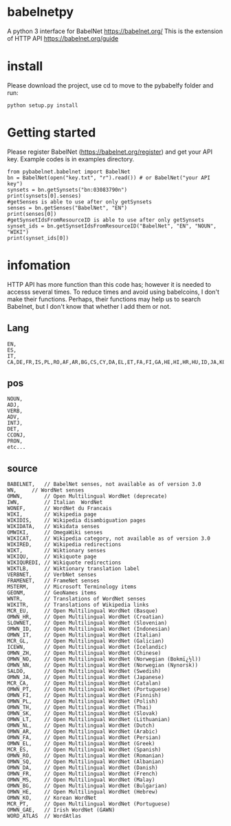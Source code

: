 # babelnetpy
A python 3 interface for BabelNet https://babelnet.org/
This is the extension of HTTP API https://babelnet.org/guide

# install
Please download the project, use cd to move to the pybabelfy folder and run:
```
python setup.py install
```

# Getting started
Please register BabelNet (https://babelnet.org/register) and get your API key.
Example codes is in examples directory.
```
from pybabelnet.babelnet import BabelNet
bn = BabelNet(open("key.txt", "r").read()) # or BabelNet("your API key")
synsets = bn.getSynsets("bn:03083790n")
print(synsets[0].senses)
#getSenses is able to use after only getSynsets
senses = bn.getSenses("BabelNet", "EN")
print(senses[0])
#getSynsetIdsFromResourceID is able to use after only getSynsets
synset_ids = bn.getSynsetIdsFromResourceID("BabelNet", "EN", "NOUN", "WIKI")
print(synset_ids[0])
```

# infomation
HTTP API has more function than this code has; however it is needed to accesss several times. To reduce times and avoid using babelcoins, I don't make their functions. Perhaps, their functions may help us to search Babelnet, but I don't know that whether I add them or not.

## Lang
```
EN,
ES,
IT,
CA,DE,FR,IS,PL,RO,AF,AR,BG,CS,CY,DA,EL,ET,FA,FI,GA,HE,HI,HR,HU,ID,JA,KO,LT,LV,MS,NL,NO,PT,RU,SK,SL,SQ,SR,SV,SW,TL,TR,UK,VI,ZH,MT,EU,EO,LA,GL,WAR,CEB,MIN,KK,UZ,HY,VO,NN,AZ,TH,OC,KA,MK,BE,NEW,TT,PMS,TA,TE,HT,UR,BS,BR,JV,MG,CE,LB,MR,IS,ML,PNB,BA,MY,LMO,BN,YO,FY,AN,CV,TG,KY,NE,IO,GU,BPY,SCO,SCN,NDS,KU,AST,QU,SU,ALS,GD,KN,AM,IA,NAP,CKB,BUG,WA,MN,ARZ,MZN,SI,PA,YI,SAH,VEC,FO,SA,BAR,NAH,OS,PAM,OR,HSB,SE,LI,MRJ,MI,ILO,CO,HIF,BCL,GAN,FRR,BO,RUE,GLK,MHR,PS,TK,PAG,VLS,GV,XMF,DIQ,KM,KV,ZEA,CSB,CRH,HAK,VEP,AY,DV,SO,SC,NRM,RM,UDM,KOI,KW,UG,STQ,LAD,WUU,LIJ,FUR,EML,MT,AS,BH,GN,PI,GAG,PCD,KSH,NOV,SZL,ANG,NV,IE,ACE,EXT,FRP,MWL,LN,SN,DSB,LEZ,PFL,KRC,HAW,PDC,KAB,XAL,RW,MYV,TO,ARC,KL,BJN,KBD,LO,HA,PAP,TPI,AV,LBE,MDF,JBO,WO,NA,BXR,TY,SRN,IG,NSO,KG,TET,KAA,AB,LTG,ZU,ZA,TYV,CDO,CHY,RMY,CU,TN,CHR,TW,GOT,BI,PIH,SM,RN,BM,MO,SS,IU,SD,PNT,KI,OM,XH,TS,EE,AK,FJ,TI,KS,LG,SG,NY,FF,VE,CR,ST,DZ,TUM,CH,SIMPLE,MUL,BE_X_OLD,NDS_NL,CBK_ZAM,ROA_RUP,FIU_VRO,BAT_SMG,IK,SH,AZB,MAI,LRC,GOM,OLO,JAM,TCY,ADY,ZH_CLASSICAL,ZH_YUE,ZH_MIN_NAN
```

## pos
```
NOUN,
ADJ,
VERB,
ADV,
INTJ,
DET,
CCONJ,
PRON,
etc...
```

## source
```
BABELNET,	// BabelNet senses, not available as of version 3.0
WN,		// WordNet senses
OMWN,		// Open Multilingual WordNet (deprecate)
IWN,		// Italian  WordNet
WONEF,		// WordNet du Francais
WIKI,		// Wikipedia page
WIKIDIS,	// Wikipedia disambiguation pages
WIKIDATA,	// Wikidata senses
OMWIKI,		// OmegaWiki senses
WIKICAT,	// Wikipedia category, not available as of version 3.0
WIKIRED,	// Wikipedia redirections
WIKT,		// Wiktionary senses
WIKIQU,		// Wikiquote page
WIKIQUREDI,	// Wikiquote redirections
WIKTLB,		// Wiktionary translation label
VERBNET,	// VerbNet senses
FRAMENET,	// FrameNet senses
MSTERM,		// Microsoft Terminology items
GEONM,		// GeoNames items
WNTR,		// Translations of WordNet senses
WIKITR,		// Translations of Wikipedia links
MCR_EU,		// Open Multilingual WordNet (Basque)
OMWN_HR,	// Open Multilingual WordNet (Croatian)
SLOWNET,	// Open Multilingual WordNet (Slovenian)
OMWN_ID,	// Open Multilingual WordNet (Indonesian)
OMWN_IT,	// Open Multilingual WordNet (Italian)
MCR_GL,		// Open Multilingual WordNet (Galician)
ICEWN,		// Open Multilingual WordNet (Icelandic)
OMWN_ZH,	// Open Multilingual WordNet (Chinese)
OMWN_NO,	// Open Multilingual WordNet (Norwegian (Bokmï¿½l))
OMWN_NN,	// Open Multilingual WordNet (Norwegian (Nynorsk))
SALDO,		// Open Multilingual WordNet (Swedish)
OMWN_JA,	// Open Multilingual WordNet (Japanese)
MCR_CA,		// Open Multilingual WordNet (Catalan)
OMWN_PT,	// Open Multilingual WordNet (Portuguese)
OMWN_FI,	// Open Multilingual WordNet (Finnish)
OMWN_PL,	// Open Multilingual WordNet (Polish)
OMWN_TH,	// Open Multilingual WordNet (Thai)
OMWN_SK,	// Open Multilingual WordNet (Slovak)
OMWN_LT,	// Open Multilingual WordNet (Lithuanian)
OMWN_NL,	// Open Multilingual WordNet (Dutch)
OMWN_AR,	// Open Multilingual WordNet (Arabic)
OMWN_FA,	// Open Multilingual WordNet (Persian)
OMWN_EL,	// Open Multilingual WordNet (Greek)
MCR_ES,		// Open Multilingual WordNet (Spanish)
OMWN_RO,	// Open Multilingual WordNet (Romanian)
OMWN_SQ,	// Open Multilingual WordNet (Albanian)
OMWN_DA,	// Open Multilingual WordNet (Danish)
OMWN_FR,	// Open Multilingual WordNet (French)
OMWN_MS,	// Open Multilingual WordNet (Malay)
OMWN_BG,	// Open Multilingual WordNet (Bulgarian)
OMWN_HE,	// Open Multilingual WordNet (Hebrew)
OMWN_KO,	// Korean WordNet
MCR_PT,		// Open Multilingual WordNet (Portuguese)
OMWN_GAE,	// Irish WordNet (GAWN)
WORD_ATLAS	// WordAtlas
```
